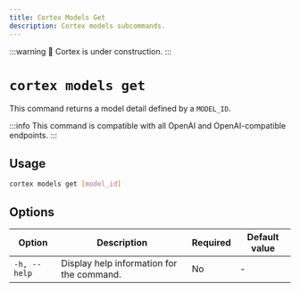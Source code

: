 ```yaml
---
title: Cortex Models Get
description: Cortex models subcommands.
---
```


:::warning
🚧 Cortex is under construction.
:::

# `cortex models get`

This command returns a model detail defined by a `MODEL_ID`.

:::info
This command is compatible with all OpenAI and OpenAI-compatible endpoints.
:::

## Usage

```bash
cortex models get [model_id]
```

## Options

| Option            | Description                                           | Required | Default value |
|-------------------|-------------------------------------------------------|----------|---------------|
| `-h, --help`      | Display help information for the command.             | No       |      -         |
